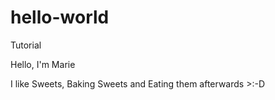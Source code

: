 # hello-world
Tutorial

Hello, I'm Marie

I like Sweets, Baking Sweets and Eating them afterwards >:-D
